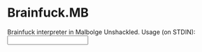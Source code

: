 # Brainfuck.MB
Brainfuck interpreter in Malbolge Unshackled.
Usage (on STDIN): <brainfuck><EOF><input for brainfuck>
